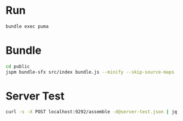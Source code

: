 # Run
```bash
bundle exec puma
```

# Bundle
```bash
cd public
jspm bundle-sfx src/index bundle.js --minify --skip-source-maps
```

# Server Test
```bash
curl -s -X POST localhost:9292/assemble -d@server-test.json | jq
```
